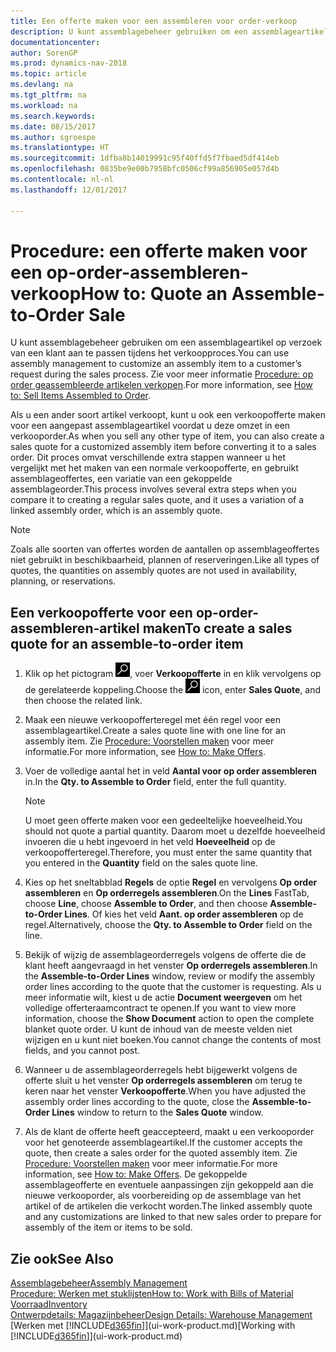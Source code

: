 ```yaml
---
title: Een offerte maken voor een assembleren voor order-verkoop
description: U kunt assemblagebeheer gebruiken om een assemblageartikel op verzoek van een klant aan te passen tijdens het verkoopproces.
documentationcenter: 
author: SorenGP
ms.prod: dynamics-nav-2018
ms.topic: article
ms.devlang: na
ms.tgt_pltfrm: na
ms.workload: na
ms.search.keywords: 
ms.date: 08/15/2017
ms.author: sgroespe
ms.translationtype: HT
ms.sourcegitcommit: 1dfba8b14019991c95f40ffd5f7fbaed5df414eb
ms.openlocfilehash: 0835be9e00b7958bfc0506cf99a856905e057d4b
ms.contentlocale: nl-nl
ms.lasthandoff: 12/01/2017

---
```

# <a name="how-to-quote-an-assemble-to-order-sale"></a><span data-ttu-id="66f05-103">Procedure: een offerte maken voor een op-order-assembleren-verkoop</span><span class="sxs-lookup"><span data-stu-id="66f05-103">How to: Quote an Assemble-to-Order Sale</span></span>
<span data-ttu-id="66f05-104">U kunt assemblagebeheer gebruiken om een assemblageartikel op verzoek van een klant aan te passen tijdens het verkoopproces.</span><span class="sxs-lookup"><span data-stu-id="66f05-104">You can use assembly management to customize an assembly item to a customer’s request during the sales process.</span></span> <span data-ttu-id="66f05-105">Zie voor meer informatie [Procedure: op order geassembleerde artikelen verkopen](assembly-how-to-sell-items-assembled-to-order.md).</span><span class="sxs-lookup"><span data-stu-id="66f05-105">For more information, see [How to: Sell Items Assembled to Order](assembly-how-to-sell-items-assembled-to-order.md).</span></span>  

<span data-ttu-id="66f05-106">Als u een ander soort artikel verkoopt, kunt u ook een verkoopofferte maken voor een aangepast assemblageartikel voordat u deze omzet in een verkooporder.</span><span class="sxs-lookup"><span data-stu-id="66f05-106">As when you sell any other type of item, you can also create a sales quote for a customized assembly item before converting it to a sales order.</span></span> <span data-ttu-id="66f05-107">Dit proces omvat verschillende extra stappen wanneer u het vergelijkt met het maken van een normale verkoopofferte, en gebruikt assemblageoffertes, een variatie van een gekoppelde assemblageorder.</span><span class="sxs-lookup"><span data-stu-id="66f05-107">This process involves several extra steps when you compare it to creating a regular sales quote, and it uses a variation of a linked assembly order, which is an assembly quote.</span></span>

> [!NOTE]  
>  <span data-ttu-id="66f05-108">Zoals alle soorten van offertes worden de aantallen op assemblageoffertes niet gebruikt in beschikbaarheid, plannen of reserveringen.</span><span class="sxs-lookup"><span data-stu-id="66f05-108">Like all types of quotes, the quantities on assembly quotes are not used in availability, planning, or reservations.</span></span>  

## <a name="to-create-a-sales-quote-for-an-assemble-to-order-item"></a><span data-ttu-id="66f05-109">Een verkoopofferte voor een op-order-assembleren-artikel maken</span><span class="sxs-lookup"><span data-stu-id="66f05-109">To create a sales quote for an assemble-to-order item</span></span>  
1.  <span data-ttu-id="66f05-110">Klik op het pictogram ![Zoeken naar pagina of rapport](media/ui-search/search_small.png "pictogram Zoeken naar pagina of rapport"), voer **Verkoopofferte** in en klik vervolgens op de gerelateerde koppeling.</span><span class="sxs-lookup"><span data-stu-id="66f05-110">Choose the ![Search for Page or Report](media/ui-search/search_small.png "Search for Page or Report icon") icon, enter **Sales Quote**, and then choose the related link.</span></span>  
2.  <span data-ttu-id="66f05-111">Maak een nieuwe verkoopofferteregel met één regel voor een assemblageartikel.</span><span class="sxs-lookup"><span data-stu-id="66f05-111">Create a sales quote line with one line for an assembly item.</span></span> <span data-ttu-id="66f05-112">Zie [Procedure: Voorstellen maken](sales-how-make-offers.md) voor meer informatie.</span><span class="sxs-lookup"><span data-stu-id="66f05-112">For more information, see [How to: Make Offers](sales-how-make-offers.md).</span></span>  
3.  <span data-ttu-id="66f05-113">Voer de volledige aantal het in veld **Aantal voor op order assembleren** in.</span><span class="sxs-lookup"><span data-stu-id="66f05-113">In the **Qty. to Assemble to Order** field, enter the full quantity.</span></span>

    > [!NOTE]  
    >  <span data-ttu-id="66f05-114">U moet geen offerte maken voor een gedeeltelijke hoeveelheid.</span><span class="sxs-lookup"><span data-stu-id="66f05-114">You should not quote a partial quantity.</span></span> <span data-ttu-id="66f05-115">Daarom moet u dezelfde hoeveelheid invoeren die u hebt ingevoerd in het veld **Hoeveelheid** op de verkoopofferteregel.</span><span class="sxs-lookup"><span data-stu-id="66f05-115">Therefore, you must enter the same quantity that you entered in the **Quantity** field on the sales quote line.</span></span>  

4.  <span data-ttu-id="66f05-116">Kies op het sneltabblad **Regels** de optie **Regel** en vervolgens **Op order assembleren** en **Op orderregels assembleren**.</span><span class="sxs-lookup"><span data-stu-id="66f05-116">On the **Lines** FastTab, choose **Line**, choose **Assemble to Order**, and then choose **Assemble-to-Order Lines**.</span></span> <span data-ttu-id="66f05-117">Of kies het veld **Aant. op order assembleren** op de regel.</span><span class="sxs-lookup"><span data-stu-id="66f05-117">Alternatively, choose the **Qty. to Assemble to Order** field on the line.</span></span>  
5.  <span data-ttu-id="66f05-118">Bekijk of wijzig de assemblageorderregels volgens de offerte die de klant heeft aangevraagd in het venster **Op orderregels assembleren**.</span><span class="sxs-lookup"><span data-stu-id="66f05-118">In the **Assemble-to-Order Lines** window, review or modify the assembly order lines according to the quote that the customer is requesting.</span></span> <span data-ttu-id="66f05-119">Als u meer informatie wilt, kiest u de actie **Document weergeven** om het volledige offerteraamcontract te openen.</span><span class="sxs-lookup"><span data-stu-id="66f05-119">If you want to view more information, choose the **Show Document** action to open the complete blanket quote order.</span></span> <span data-ttu-id="66f05-120">U kunt de inhoud van de meeste velden niet wijzigen en u kunt niet boeken.</span><span class="sxs-lookup"><span data-stu-id="66f05-120">You cannot change the contents of most fields, and you cannot post.</span></span>  
6.  <span data-ttu-id="66f05-121">Wanneer u de assemblageorderregels hebt bijgewerkt volgens de offerte sluit u het venster **Op orderregels assembleren** om terug te keren naar het venster **Verkoopofferte**.</span><span class="sxs-lookup"><span data-stu-id="66f05-121">When you have adjusted the assembly order lines according to the quote, close the **Assemble-to-Order Lines** window to return to the **Sales Quote** window.</span></span>  
7.  <span data-ttu-id="66f05-122">Als de klant de offerte heeft geaccepteerd, maakt u een verkooporder voor het genoteerde assemblageartikel.</span><span class="sxs-lookup"><span data-stu-id="66f05-122">If the customer accepts the quote, then create a sales order for the quoted assembly item.</span></span> <span data-ttu-id="66f05-123">Zie [Procedure: Voorstellen maken](sales-how-make-offers.md) voor meer informatie.</span><span class="sxs-lookup"><span data-stu-id="66f05-123">For more information, see [How to: Make Offers](sales-how-make-offers.md).</span></span> <span data-ttu-id="66f05-124">De gekoppelde assemblageofferte en eventuele aanpassingen zijn gekoppeld aan die nieuwe verkooporder, als voorbereiding op de assemblage van het artikel of de artikelen die verkocht worden.</span><span class="sxs-lookup"><span data-stu-id="66f05-124">The linked assembly quote and any customizations are linked to that new sales order to prepare for assembly of the item or items to be sold.</span></span>  

## <a name="see-also"></a><span data-ttu-id="66f05-125">Zie ook</span><span class="sxs-lookup"><span data-stu-id="66f05-125">See Also</span></span>  
[<span data-ttu-id="66f05-126">Assemblagebeheer</span><span class="sxs-lookup"><span data-stu-id="66f05-126">Assembly Management</span></span>](assembly-assemble-items.md)  
[<span data-ttu-id="66f05-127">Procedure: Werken met stuklijsten</span><span class="sxs-lookup"><span data-stu-id="66f05-127">How to: Work with Bills of Material</span></span>](inventory-how-work-BOMs.md)  
[<span data-ttu-id="66f05-128">Voorraad</span><span class="sxs-lookup"><span data-stu-id="66f05-128">Inventory</span></span>](inventory-manage-inventory.md)  
[<span data-ttu-id="66f05-129">Ontwerpdetails: Magazijnbeheer</span><span class="sxs-lookup"><span data-stu-id="66f05-129">Design Details: Warehouse Management</span></span>](design-details-warehouse-management.md)  
<span data-ttu-id="66f05-130">[Werken met [!INCLUDE[d365fin](includes/d365fin_md.md)]](ui-work-product.md)</span><span class="sxs-lookup"><span data-stu-id="66f05-130">[Working with [!INCLUDE[d365fin](includes/d365fin_md.md)]](ui-work-product.md)</span></span>

